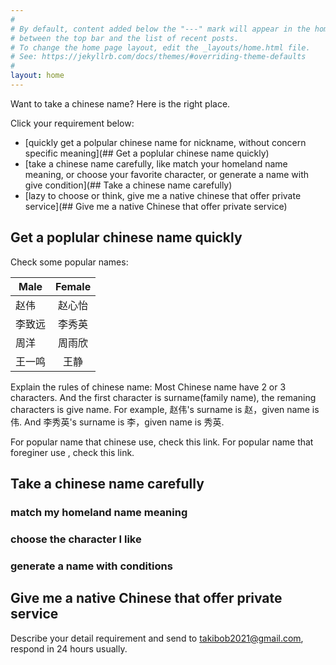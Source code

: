 ```yaml
---
#
# By default, content added below the "---" mark will appear in the home page
# between the top bar and the list of recent posts.
# To change the home page layout, edit the _layouts/home.html file.
# See: https://jekyllrb.com/docs/themes/#overriding-theme-defaults
#
layout: home
---
```



Want to take a chinese name? Here is the right place.

Click your requirement below:
- [quickly get a polpular chinese name for nickname, without concern specific meaning](## Get a poplular chinese name quickly)
- [take a chinese name carefully, like match your homeland name meaning, or choose your favorite character, or generate a name with give condition](## Take a chinese name carefully)
- [lazy to choose or think,  give me a native chinese that offer private  service](## Give me a native Chinese that offer private service)


## Get a poplular chinese name quickly
Check some popular names:

| Male        | Female           | 
| ------------- |:-------------:| 
|赵伟|赵心怡|
|李致远|李秀英|
|周洋|周雨欣|
|王一鸣|王静|

Explain the rules of chinese name:
Most Chinese name have 2 or 3 characters. And the first character is surname(family name), the remaning characters is give name. 
For example, 赵伟's surname is 赵，given name is 伟. 
And 李秀英's surname is 李，given name is 秀英.

For popular name that chinese use, check this link.
For popular name that foreginer use , check this link.







## Take a chinese name carefully


### match my homeland name meaning
### choose the character I like
### generate a name with conditions



## Give me a native Chinese that offer private service
Describe your detail requirement and send to takibob2021@gmail.com,  respond in 24 hours usually.









